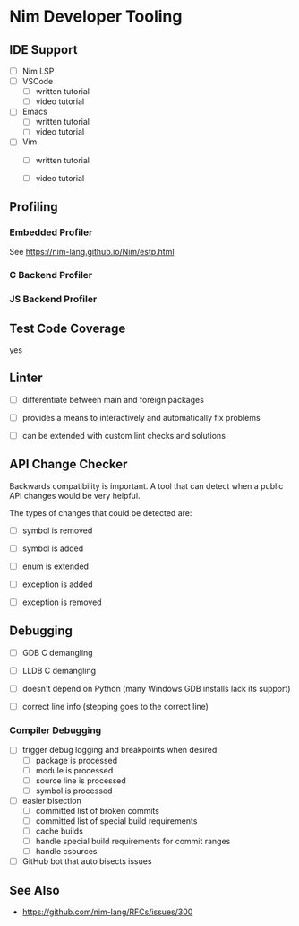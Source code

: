 # Nim Developer Tooling

## IDE Support

- [ ] Nim LSP
- [ ] VSCode
  - [ ] written tutorial
  - [ ] video tutorial
- [ ] Emacs
  - [ ] written tutorial
  - [ ] video tutorial
- [ ] Vim
  - [ ] written tutorial
  - [ ] video tutorial


## Profiling

### Embedded Profiler

See https://nim-lang.github.io/Nim/estp.html


### C Backend Profiler


### JS Backend Profiler


## Test Code Coverage

yes


## Linter

- [ ] differentiate between main and foreign packages
- [ ] provides a means to interactively and automatically fix problems
- [ ] can be extended with custom lint checks and solutions


## API Change Checker

Backwards compatibility is important. A tool that can detect when a public
API changes would be very helpful.

The types of changes that could be detected are:
- [ ] symbol is removed
- [ ] symbol is added
- [ ] enum is extended
- [ ] exception is added
- [ ] exception is removed


## Debugging

- [ ] GDB C demangling
- [ ] LLDB C demangling
- [ ] doesn't depend on Python (many Windows GDB installs lack its support)
- [ ] correct line info (stepping goes to the correct line)


### Compiler Debugging

- [ ] trigger debug logging and breakpoints when desired:
  - [ ] package is processed
  - [ ] module is processed
  - [ ] source line is processed
  - [ ] symbol is processed

- [ ] easier bisection
  - [ ] committed list of broken commits
  - [ ] committed list of special build requirements
  - [ ] cache builds
  - [ ] handle special build requirements for commit ranges
  - [ ] handle csources

- [ ] GitHub bot that auto bisects issues

## See Also

- https://github.com/nim-lang/RFCs/issues/300

